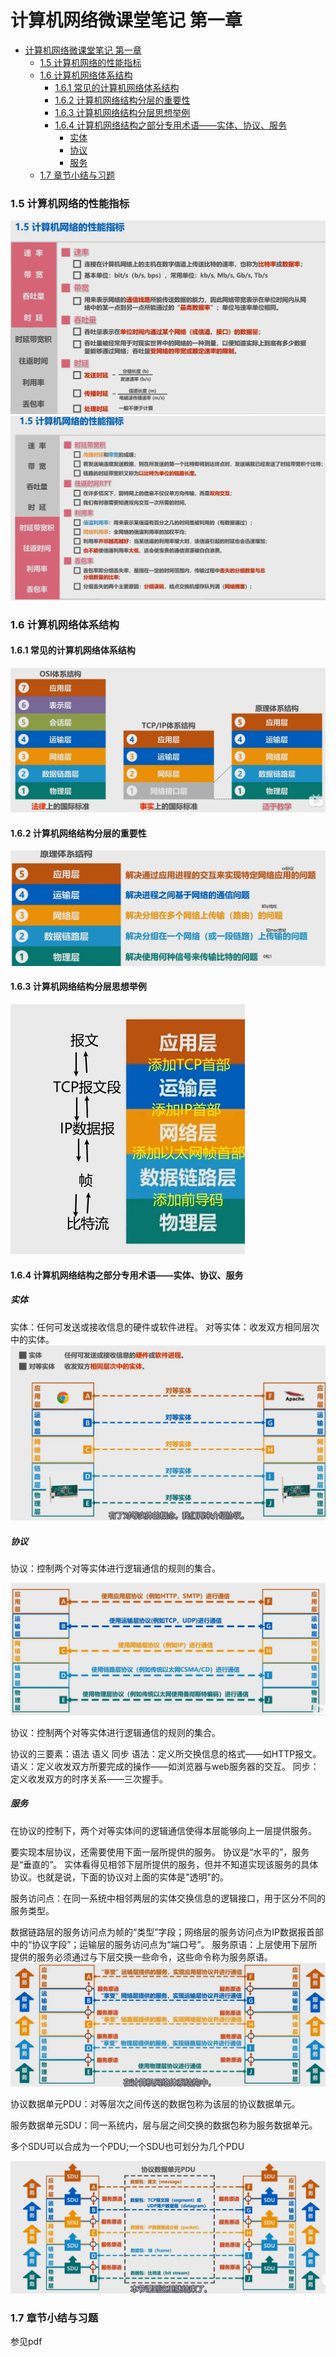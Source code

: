 # 计算机网络微课堂笔记 第一章

- [计算机网络微课堂笔记 第一章](#计算机网络微课堂笔记-第一章)
    - [1.5 计算机网络的性能指标](#15-计算机网络的性能指标)
    - [1.6 计算机网络体系结构](#16-计算机网络体系结构)
      - [1.6.1 常见的计算机网络体系结构](#161-常见的计算机网络体系结构)
      - [1.6.2 计算机网络结构分层的重要性](#162-计算机网络结构分层的重要性)
      - [1.6.3 计算机网络结构分层思想举例](#163-计算机网络结构分层思想举例)
      - [1.6.4 计算机网络结构之部分专用术语——实体、协议、服务](#164-计算机网络结构之部分专用术语实体协议服务)
        - [实体](#实体)
        - [协议](#协议)
        - [服务](#服务)
    - [1.7 章节小结与习题](#17-章节小结与习题)




### 1.5 计算机网络的性能指标

![image-20220610160358724](https://raw.githubusercontent.com/kagangtuya-star/ComputerNetworkNotes/main/%E8%AE%A1%E7%AE%97%E6%9C%BA%E7%BD%91%E7%BB%9C%E5%BE%AE%E8%AF%BE%E5%A0%82%E7%AC%94%E8%AE%B0.assets/image-20220610160358724.webp)![image-20220610163114296](https://raw.githubusercontent.com/kagangtuya-star/ComputerNetworkNotes/main/%E8%AE%A1%E7%AE%97%E6%9C%BA%E7%BD%91%E7%BB%9C%E5%BE%AE%E8%AF%BE%E5%A0%82%E7%AC%94%E8%AE%B0.assets/image-20220610163114296.webp)



### 1.6 计算机网络体系结构

#### 1.6.1 常见的计算机网络体系结构

![image-20220610163747467](https://raw.githubusercontent.com/kagangtuya-star/ComputerNetworkNotes/main/%E8%AE%A1%E7%AE%97%E6%9C%BA%E7%BD%91%E7%BB%9C%E5%BE%AE%E8%AF%BE%E5%A0%82%E7%AC%94%E8%AE%B0.assets/image-20220610163747467.webp)

#### 1.6.2 计算机网络结构分层的重要性

![image-20220610165030287](https://raw.githubusercontent.com/kagangtuya-star/ComputerNetworkNotes/main/%E8%AE%A1%E7%AE%97%E6%9C%BA%E7%BD%91%E7%BB%9C%E5%BE%AE%E8%AF%BE%E5%A0%82%E7%AC%94%E8%AE%B0.assets/image-20220610165030287.webp)

#### 1.6.3 计算机网络结构分层思想举例

![image-20220610181213988](https://raw.githubusercontent.com/kagangtuya-star/ComputerNetworkNotes/main/%E8%AE%A1%E7%AE%97%E6%9C%BA%E7%BD%91%E7%BB%9C%E5%BE%AE%E8%AF%BE%E5%A0%82%E7%AC%94%E8%AE%B0.assets/image-20220610181213988.webp)

#### 1.6.4 计算机网络结构之部分专用术语——实体、协议、服务

##### 实体

实体：任何可发送或接收信息的硬件或软件进程。
对等实体：收发双方相同层次中的实体。![image-20220610182126768](https://raw.githubusercontent.com/kagangtuya-star/ComputerNetworkNotes/main/%E8%AE%A1%E7%AE%97%E6%9C%BA%E7%BD%91%E7%BB%9C%E5%BE%AE%E8%AF%BE%E5%A0%82%E7%AC%94%E8%AE%B0.assets/image-20220610182126768.webp)

##### 协议

协议：控制两个对等实体进行逻辑通信的规则的集合。

![image-20220610182334142](https://raw.githubusercontent.com/kagangtuya-star/ComputerNetworkNotes/main/%E8%AE%A1%E7%AE%97%E6%9C%BA%E7%BD%91%E7%BB%9C%E5%BE%AE%E8%AF%BE%E5%A0%82%E7%AC%94%E8%AE%B0.assets/image-20220610182334142.webp)

协议：控制两个对等实体进行逻辑通信的规则的集合。

协议的三要素：语法 语义 同步
语法：定义所交换信息的格式——如HTTP报文。
语义：定义收发双方所要完成的操作——如浏览器与web服务器的交互。
同步：定义收发双方的时序关系——三次握手。

##### 服务

在协议的控制下，两个对等实体间的逻辑通信使得本层能够向上一层提供服务。

要实现本层协议，还需要使用下面一层所提供的服务。
协议是“水平的”，服务是“垂直的”。
实体看得见相邻下层所提供的服务，但并不知道实现该服务的具体协议。也就是说，下面的协议对上面的实体是"透明"的。

服务访问点：在同一系统中相邻两层的实体交换信息的逻辑接口，用于区分不同的服务类型。

数据链路层的服务访问点为帧的“类型”字段；网络层的服务访问点为IP数据报首部中的“协议字段”；运输层的服务访问点为“端口号”。
服务原语：上层使用下层所提供的服务必须通过与下层交换一些命令，这些命令称为服务原语。![](https://raw.githubusercontent.com/kagangtuya-star/ComputerNetworkNotes/main/%E8%AE%A1%E7%AE%97%E6%9C%BA%E7%BD%91%E7%BB%9C%E5%BE%AE%E8%AF%BE%E5%A0%82%E7%AC%94%E8%AE%B0.assets/image-20220610182855643.webp)

协议数据单元PDU：对等层次之间传送的数据包称为该层的协议数据单元。

服务数据单元SDU：同一系统内，层与层之间交换的数据包称为服务数据单元。

多个SDU可以合成为一个PDU;一个SDU也可划分为几个PDU

![image-20220610183021783](https://raw.githubusercontent.com/kagangtuya-star/ComputerNetworkNotes/main/%E8%AE%A1%E7%AE%97%E6%9C%BA%E7%BD%91%E7%BB%9C%E5%BE%AE%E8%AF%BE%E5%A0%82%E7%AC%94%E8%AE%B0.assets/image-20220610183021783.webp)

### 1.7 章节小结与习题

参见pdf
